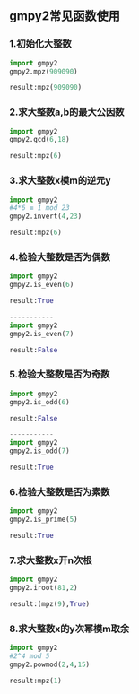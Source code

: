 ## gmpy2常见函数使用

### **1.初始化大整数**

```python
import gmpy2
gmpy2.mpz(909090)

result:mpz(909090)
```

### **2.求大整数a,b的最大公因数**

```python
import gmpy2
gmpy2.gcd(6,18)

result:mpz(6)
```

### **3.求大整数x模m的逆元y**

```python
import gmpy2
#4*6 ≡ 1 mod 23
gmpy2.invert(4,23)

result:mpz(6)
```

### **4.检验大整数是否为偶数**

```python
import gmpy2
gmpy2.is_even(6)

result:True

-----------
import gmpy2
gmpy2.is_even(7)

result:False
```

### **5.检验大整数是否为奇数**

```python
import gmpy2
gmpy2.is_odd(6)

result:False

-----------
import gmpy2
gmpy2.is_odd(7)

result:True
```

### **6.检验大整数是否为素数**

```python
import gmpy2
gmpy2.is_prime(5)

result:True
```

### **7.求大整数x开n次根**
```python
import gmpy2
gmpy2.iroot(81,2)

result:(mpz(9),True)
```

### **8.求大整数x的y次幂模m取余**
```python
import gmpy2
#2^4 mod 5 
gmpy2.powmod(2,4,15)

result:mpz(1)
```